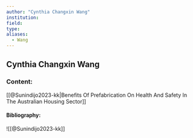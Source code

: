 ```yaml
---
author: "Cynthia Changxin Wang"
institution:
field:
type:
aliases:
  - Wang
---
```


## Cynthia Changxin Wang

### Content:
[[@Sunindijo2023-kk|Benefits Of Prefabrication On Health And Safety In The Australian Housing Sector]]

#### Bibliography:

![[@Sunindijo2023-kk]]